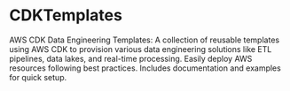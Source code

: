 # CDKTemplates
AWS CDK Data Engineering Templates: A collection of reusable templates using AWS CDK to provision various data engineering solutions like ETL pipelines, data lakes, and real-time processing. Easily deploy AWS resources following best practices. Includes documentation and examples for quick setup.
